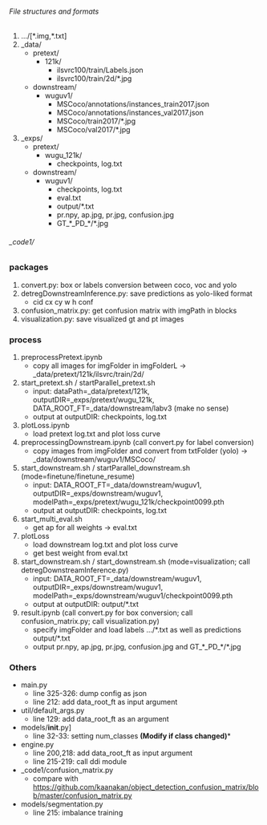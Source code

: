 ###### File structures and formats
1. .../\[\*.img,\*.txt\]
2. \_data/
    + pretext/
        + 121k/
            + ilsvrc100/train/Labels.json
            + ilsvrc100/train/2d/\*.jpg
    + downstream/
        + wuguv1/
            + MSCoco/annotations/instances_train2017.json
            + MSCoco/annotations/instances_val2017.json
            + MSCoco/train2017/\*.jpg
            + MSCoco/val2017/\*.jpg
3. \_exps/
    + pretext/
        + wugu_121k/
            + checkpoints, log.txt
    + downstream/
        + wuguv1/
            + checkpoints, log.txt
            + eval.txt
            + output/\*.txt
            + pr.npy, ap.jpg, pr.jpg, confusion.jpg
            + GT_\*\_PD_\*/\*.jpg

###### \_code1/
### packages
1. convert.py: box or labels conversion between coco, voc and yolo
2. detregDownstreamInference.py: save predictions as yolo-liked format
    + cid cx cy w h conf
3. confusion_matrix.py: get confusion matrix with imgPath in blocks
4. visualization.py: save visualized gt and pt images
### process
1. preprocessPretext.ipynb
    + copy all images for imgFolder in imgFolderL -> \_data/pretext/121k/ilsvrc/train/2d/
2. start_pretext.sh / startParallel_pretext.sh
    + input: dataPath=\_data/pretext/121k, outputDIR=\_exps/pretext/wugu_121k, DATA_ROOT_FT=\_data/downstream/labv3 (make no sense)
    + output at outputDIR: checkpoints, log.txt
3. plotLoss.ipynb
    + load pretext log.txt and plot loss curve
4. preprocessingDownstream.ipynb (call convert.py for label conversion)
    + copy images from imgFolder and convert from txtFolder (yolo) -> \_data/downstream/wuguv1/MSCoco/
5. start_downstream.sh / startParallel_downstream.sh (mode=finetune/finetune_resume)
    + input: DATA_ROOT_FT=\_data/downstream/wuguv1, outputDIR=\_exps/downstream/wuguv1, modelPath=\_exps/pretext/wugu_121k/checkpoint0099.pth
    + output at outputDIR: checkpoints, log.txt
6. start_multi_eval.sh
    + get ap for all weights -> eval.txt
7. plotLoss
    + load downstream log.txt and plot loss curve
    + get best weight from eval.txt
8. start_downstream.sh / start_downstream.sh (mode=visualization; call detregDownstreamInference.py)
    + input: DATA_ROOT_FT=\_data/downstream/wuguv1, outputDIR=\_exps/downstream/wuguv1, modelPath=\_exps/downstream/wuguv1/checkpoint0099.pth
    + output at outputDIR: output/\*.txt
9. result.ipynb (call convert.py for box conversion; call confusion_matrix.py; call visualization.py)
    + specify imgFolder and load labels .../\*.txt as well as predictions output/\*.txt
    + output pr.npy, ap.jpg, pr.jpg, confusion.jpg and GT_\*\_PD_\*/\*.jpg
        
### Others
+ main.py
    + line 325-326: dump config as json
    + line 212: add data_root_ft as input argument
+ util/default_args.py
    + line 129: add data_root_ft as an argument
+ models/__init__.py]
    + line 32-33: setting num_classes **(Modify if class changed)***
+ engine.py
    + line 200,218: add data_root_ft as input argument
    + line 215-219: call ddi module
+ \_code1/confusion_matrix.py
    + compare with https://github.com/kaanakan/object_detection_confusion_matrix/blob/master/confusion_matrix.py
+ models/segmentation.py
    + line 215: imbalance training
